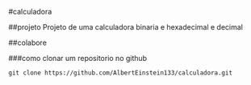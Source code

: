  #calculadora
  
##projeto
Projeto de uma calculadora binaria e hexadecimal e decimal

##colabore

###como clonar um repositorio no github

```
git clone https://github.com/AlbertEinstein133/calculadora.git
```
